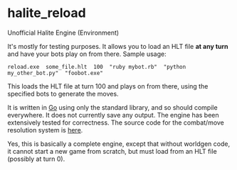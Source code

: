 # halite_reload
Unofficial Halite Engine (Environment)


It's mostly for testing purposes. It allows you to load an HLT file **at any turn** and have your bots play on from there. Sample usage:

    reload.exe  some_file.hlt  100  "ruby mybot.rb"  "python my_other_bot.py"  "foobot.exe"

This loads the HLT file at turn 100 and plays on from there, using the specified bots to generate the moves.

It is written in [Go](https://golang.org/) using only the standard library, and so should compile everywhere. It does not currently save any output. The engine has been extensively tested for correctness. The source code for the combat/move resolution system is [here](https://github.com/fohristiwhirl/halite_reload/blob/master/gohalite_minimal/sim.go).

Yes, this is basically a complete engine, except that without worldgen code, it cannot start a new game from scratch, but must load from an HLT file (possibly at turn 0).
